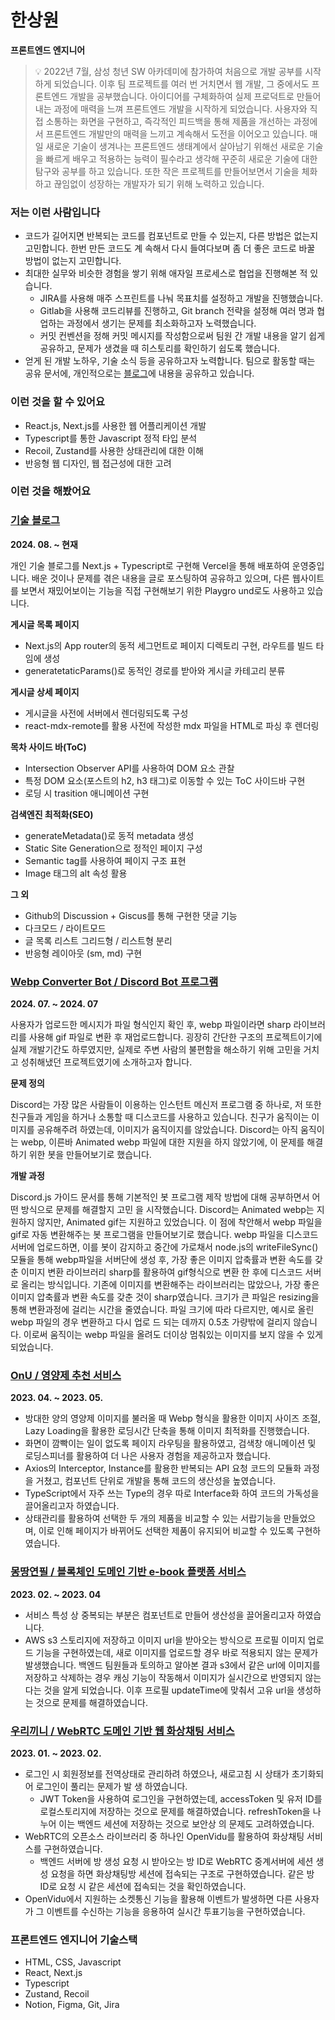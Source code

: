 
# 한상원
**프론트엔드 엔지니어**
> 💡 2022년 7월, 삼성 청년 SW 아카데미에 참가하여 처음으로 개발 공부를 시작하게 되었습니다. 이후 팀 프로젝트를 여러 번 거치면서 웹 개발, 그 중에서도 프론트엔드 개발을 공부했습니다. 
> 아이디어를 구체화하여 실제 프로덕트로 만들어내는 과정에 매력을 느껴 프론트엔드 개발을 시작하게 되었습니다. 사용자와 직접 소통하는 화면을 구현하고, 즉각적인 피드백을 통해 제품을 개선하는 과정에서 프론트엔드 개발만의 매력을 느끼고 계속해서 도전을 이어오고 있습니다. 
> 매일 새로운 기술이 생겨나는 프론트엔드 생태계에서 살아남기 위해선 새로운 기술을 빠르게 배우고 적용하는 능력이 필수라고 생각해 꾸준히 새로운 기술에 대한 탐구와 공부를 하고 있습니다. 또한 작은 프로젝트를 만들어보면서 기술을 체화하고 끊임없이 성장하는 개발자가 되기 위해 노력하고 있습니다.




### 저는 이런 사람입니다

- 코드가 길어지면 반복되는 코드를 컴포넌트로 만들 수 있는지, 다른 방법은 없는지 고민합니다. 한번 만든 코드도 계 속해서 다시 들여다보며 좀 더 좋은 코드로 바꿀 방법이 없는지 고민합니다.
- 최대한 실무와 비슷한 경험을 쌓기 위해 애자일 프로세스로 협업을 진행해본 적 있습니다.
    - JIRA를 사용해 매주 스프린트를 나눠 목표치를 설정하고 개발을 진행했습니다.
    - Gitlab을 사용해 코드리뷰를 진행하고, Git branch 전략을 설정해 여러 명과 협업하는 과정에서 생기는 문제를 최소화하고자 노력했습니다.
    - 커밋 컨벤션을 정해 커밋 메시지를 작성함으로써 팀원 간 개발 내용을 알기 쉽게 공유하고, 문제가 생겼을 때 히스토리를 확인하기 쉽도록 했습니다.
- 얻게 된 개발 노하우, 기술 소식 등을 공유하고자 노력합니다. 팀으로 활동할 때는 공유 문서에, 개인적으로는 [블로그](https://www.swhana.site/blog)에 내용을 공유하고 있습니다.

### 이런 것을 할 수 있어요

- React.js, Next.js를 사용한 웹 어플리케이션 개발
- Typescript를 통한 Javascript 정적 타입 분석
- Recoil, Zustand를 사용한 상태관리에 대한 이해
- 반응형 웹 디자인, 웹 접근성에 대한 고려

### 이런 것을 해봤어요

### [**기술 블로그**](https://www.swhana.site/blog)
**2024. 08. ~ 현재**

개인 기술 블로그를 Next.js + Typescript로 구현해 Vercel을 통해 배포하여 운영중입니다. 배운 것이나 문제를 겪은 내용을 글로 포스팅하여 공유하고 있으며, 다른 웹사이트를 보면서 재밌어보이는 기능을 직접 구현해보기 위한 Playgro und로도 사용하고 있습니다.

**게시글 목록 페이지**
- Next.js의 App router의 동적 세그먼트로 페이지 디렉토리 구현, 라우트를 빌드 타임에 생성
- generatetaticParams()로 동적인 경로를 받아와 게시글 카테고리 분류

**게시글 상세 페이지**
- 게시글을 사전에 서버에서 렌더링되도록 구성
- react-mdx-remote를 활용 사전에 작성한 mdx 파일을 HTML로 파싱 후 렌더링

**목차 사이드 바(ToC)**
- Intersection Observer API를 사용하여 DOM 요소 관찰
- 특정 DOM 요소(포스트의 h2, h3 태그)로 이동할 수 있는 ToC 사이드바 구현
- 로딩 시 trasition 애니메이션 구현

**검색엔진 최적화(SEO)**
- generateMetadata()로 동적 metadata 생성
- Static Site Generation으로 정적인 페이지 구성
- Semantic tag를 사용하여 페이지 구조 표현
- Image 태그의 alt 속성 활용

**그 외**
- Github의 Discussion + Giscus를 통해 구현한 댓글 기능
- 다크모드 / 라이트모드
- 글 목록 리스트 그리드형 / 리스트형 분리
- 반응형 레이아웃 (sm, md) 구현

### [Webp Converter Bot / Discord Bot 프로그램](https://github.com/swhana/webpConverter)
**2024. 07. ~ 2024. 07**

사용자가 업로드한 메시지가 파일 형식인지 확인 후, webp 파일이라면 sharp 라이브러리를 사용해 gif 파일로 변환 후 재업로드합니다. 굉장히 간단한 구조의 프로젝트이기에 실제 개발기간도 하루였지만, 실제로 주변 사람의 불편함을 해소하기 위해 고민을 거치고 성취해냈던 프로젝트였기에 소개하고자 합니다.

**문제 정의** 

Discord는 가장 많은 사람들이 이용하는 인스턴트 메신저 프로그램 중 하나로, 저 또한 친구들과 게임을 하거나 소통할 때 디스코드를 사용하고 있습니다. 친구가 움직이는 이미지를 공유해주려 하였는데, 이미지가 움직이지를 않았습니다. Discord는 아직 움직이는 webp, 이른바 Animated webp 파일에 대한 지원을 하지 않았기에, 이 문제를 해결하기 위한 봇을 만들어보기로 했습니다.

**개발 과정** 

Discord.js 가이드 문서를 통해 기본적인 봇 프로그램 제작 방법에 대해 공부하면서 어떤 방식으로 문제를 해결할지 고민 을 시작했습니다. Discord는 Animated webp는 지원하지 않지만, Animated gif는 지원하고 있었습니다. 이 점에 착안해서 webp 파일을 gif로 자동 변환해주는 봇 프로그램을 만들어보기로 했습니다. 
webp 파일을 디스코드 서버에 업로드하면, 이를 봇이 감지하고 중간에 가로채서 node.js의 writeFileSync() 모듈을 통해 webp파일을 서버단에 생성 후, 가장 좋은 이미지 압축률과 변환 속도를 갖춘 이미지 변환 라이브러리 sharp를 활용하여 gif형식으로 변환 한 후에 디스코드 서버로 올리는 방식입니다. 기존에 이미지를 변환해주는 라이브러리는 많았으나, 가장 좋은 이미지 압축률과 변환 속도를 갖춘 것이 sharp였습니다. 크기가 큰 파일은 resizing을 통해 변환과정에 걸리는 시간을 줄였습니다. 파일 크기에 따라 다르지만, 예시로 올린 webp 파일의 경우 변환하고 다시 업로 드 되는 데까지 0.5초 가량밖에 걸리지 않습니다. 이로써 움직이는 webp 파일을 올려도 더이상 멈춰있는 이미지를 보지 않을 수 있게 되었습니다.

### [OnU / 영양제 추천 서비스](https://github.com/swhana/OnU)
**2023. 04. ~ 2023. 05.**

- 방대한 양의 영양제 이미지를 불러올 때 Webp 형식을 활용한 이미지 사이즈 조절, Lazy Loading을 활용한 로딩시간 단축을 통해 이미지 최적화를 진행했습니다.
- 화면이 깜빡이는 일이 없도록 페이지 라우팅을 활용하였고, 검색창 애니메이션 및 로딩스피너를 활용하여 더 나은 사용자 경험을 제공하고자 했습니다.
- Axios의 Interceptor, Instance를 활용한 반복되는 API 요청 코드의 모듈화 과정을 거쳤고, 컴포넌트 단위로 개발을 통해 코드의 생산성을 높였습니다.
- TypeScript에서 자주 쓰는 Type의 경우 따로 Interface화 하여 코드의 가독성을 끌어올리고자 하였습니다.
- 상태관리를 활용하여 선택한 두 개의 제품을 비교할 수 있는 서랍기능을 만들었으며, 이로 인해 페이지가 바뀌어도 선택한 제품이 유지되어 비교할 수 있도록 구현하였습니다.

### [몽땅연필 / 블록체인 도메인 기반 e-book 플랫폼 서비스](https://github.com/swhana/mongtang)
**2023. 02. ~ 2023. 04**

- 서비스 특성 상 중복되는 부분은 컴포넌트로 만들어 생산성을 끌어올리고자 하였습니다.
- AWS s3 스토리지에 저장하고 이미지 url을 받아오는 방식으로 프로필 이미지 업로드 기능을 구현하였는데, 새로 이미지를 업로드할 경우 바로 적용되지 않는 문제가 발생했습니다. 백엔드 팀원들과 토의하고 알아본 결과 s3에서 같은 url에 이미지를 저장하고 삭제하는 경우 캐싱 기능이 작동해서 이미지가 실시간으로 반영되지 않는다는 것을 알게 되었습니다. 이후 프로필 updateTime에 맞춰서 고유 url을 생성하는 것으로 문제를 해결하였습니다.

### [우리끼니 / WebRTC 도메인 기반 웹 화상채팅 서비스](https://github.com/swhana/woorikkini)
**2023. 01. ~ 2023. 02.**

- 로그인 시 회원정보를 전역상태로 관리하려 하였으나, 새로고침 시 상태가 초기화되어 로그인이 풀리는 문제가 발 생 하였습니다.
    - JWT Token을 사용하여 로그인을 구현하였는데, accessToken 및 유저 ID를 로컬스토리지에 저장하는 것으로 문제를 해결하였습니다. refreshToken을 나누어 이는 백엔드 세션에 저장하는 것으로 보안상 의 문제도 고려하였습니다.
- WebRTC의 오픈소스 라이브러리 중 하나인 OpenVidu를 활용하여 화상채팅 서비스를 구현하였습니다.
    - 백엔드 서버에 방 생성 요청 시 받아오는 방 ID로 WebRTC 중계서버에 세션 생성 요청을 하면 화상채팅방 세션에 접속되는 구조로 구현하였습니다. 같은 방 ID로 요청 시 같은 세션에 접속되는 것을 확인하였습니다.
- OpenVidu에서 지원하는 소켓통신 기능을 활용해 이벤트가 발생하면 다른 사용자가 그 이벤트를 수신하는 기능을 응용하여 실시간 투표기능을 구현하였습니다.

### 프론트엔드 엔지니어 기술스택

- HTML, CSS, Javascript
- React, Next.js
- Typescript
- Zustand, Recoil
- Notion, Figma, Git, Jira
